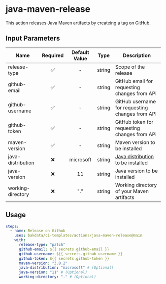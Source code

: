 # java-maven-release

This action releases Java Maven artifacts by createing a tag on GitHub.

## Input Parameters

| Name              | Required | Default Value |  Type  | Description                                                                                        |
| ----------------- | :------: | :-----------: | :----: | -------------------------------------------------------------------------------------------------- |
| release-type      |    ✅     |       -       | string | Scope of the release                                                                               |
| github-email      |    ✅     |       -       | string | GitHub email for requesting changes from API                                                       |
| github-username   |    ✅     |       -       | string | GitHub username for requesting changes from API                                                    |
| github-token      |    ✅     |       -       | string | GitHub token for requesting changes from API                                                       |
| maven-version     |    ✅     |       -       | string | Maven version to be installed                                                                      |
| java-distribution |    ❌     |   microsoft   | string | [Java distribution](https://github.com/actions/setup-java#supported-distributions) to be installed |
| java-version      |    ❌     |      11       | string | Java version to be installed                                                                       |
| working-directory |    ❌     |      "."      | string | Working directory of your Maven artifacts                                                          |

## Usage

```yaml
steps:
  - name: Release on Github
    uses: bakdata/ci-templates/actions/java-maven-release@main
    with:
      release-type: "patch"
      github-email: ${{ secrets.github-email }}
      github-username: ${{ secrets.github-username }}
      github-token: ${{ secrets.github-token }}
      maven-version: "3.8.2"
      java-distribution: "microsoft" # (Optional)
      java-version: "11" # (Optional)
      working-directory: "." # (Optional)
```
